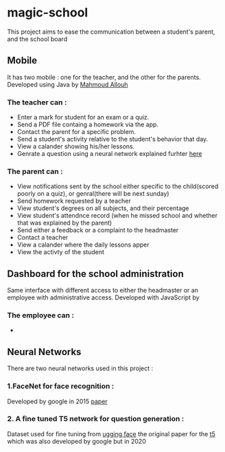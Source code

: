 # magic-school
This project aims to ease  the communication between a student's parent, and the school board  

## Mobile 
It has two mobile : one for the teacher, and the other for  the parents. Developed using Java by [Mahmoud Allouh](https://github.com/kanfoush) 
### The teacher can  : 
*  Enter a mark for student for an exam or a quiz. 
*  Send a PDF file containg a homework via the app. 
*  Contact the parent for a specific problem.
*  Send a student's activity relative to the student's behavior that day. 
*  View a calander showing his/her lessons.
*  Genrate a question using a neural network explained furhter [here](##Neural-Networks)
### The parent can : 
* View notifications sent by the school either specific to the child(scored poorly on a quiz), or genral(there will be next sunday)
* Send homework requested by a teacher 
* View student's degrees on all subjects, and their percentage 
* View student's attendnce record (when he missed school and whether that was explained by the parent)  
* Send either a feedback or a complaint to the headmaster 
* Contact a teacher 
* View a calander where the daily lessons apper 
* View the activty of the student 

## Dashboard for the school administration 
Same interface with different access to either the headmaster or an employee with administrative access. Developed with JavaScript by []()
### The employee can :
* 




## Neural Networks 
There are two neural networks used in this project :
### 1.FaceNet for face recognition : 
Developed by google in 2015 [paper](https://arxiv.org/abs/1503.03832)

### 2. A fine tuned T5 network for question generation :
Dataset used for fine tuning from [ugging face](https://huggingface.co/datasets/iarfmoose/question_generator)
the original paper for the [t5](https://arxiv.org/abs/1910.10683) which was also developed by google but in 2020
